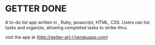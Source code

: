 # GETTER DONE

A to-do list app written in , Ruby, javascript, HTML, CSS. Users can list tasks and organize, allowing completed tasks to strike-thru.

visit the app at (http://getter-art-l.herokuapp.com)
